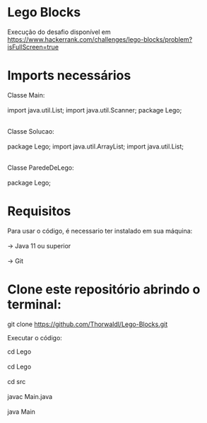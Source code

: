 # Lego Blocks
Execução do desafio disponível em https://www.hackerrank.com/challenges/lego-blocks/problem?isFullScreen=true

# Imports necessários

Classe Main: 
<br></br>
import java.util.List;
import java.util.Scanner;
package Lego;
<br></br>

Classe Solucao: 
<br></br>
package Lego;
import java.util.ArrayList;
import java.util.List;
<br></br>

Classe ParedeDeLego:
<br></br>
package Lego;

# Requisitos 

Para usar o código, é necessario ter instalado em sua máquina:
<br></br>
-> Java 11 ou superior
<br></br>
-> Git 

# Clone este repositório abrindo o terminal:
git clone https://github.com/Thorwaldl/Lego-Blocks.git

Executar o código:

cd Lego
<br></br>
cd Lego
<br></br>
cd src
<br></br>
javac Main.java
<br></br>
java Main
<br></br>
